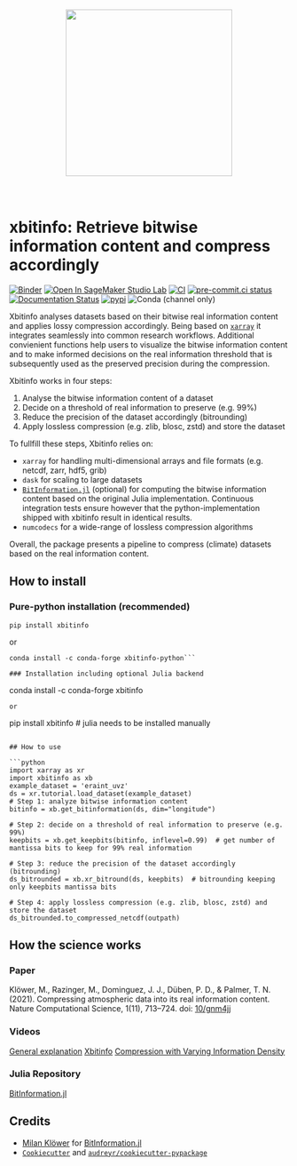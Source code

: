 <h1 align="center">
<img src="https://raw.githubusercontent.com/observingClouds/xbitinfo/refs/heads/main/docs/_static/xbitinfo_logo.svg" width="300">
</h1><br>

# xbitinfo: Retrieve bitwise information content and compress accordingly

[![Binder](https://mybinder.org/badge_logo.svg)](https://mybinder.org/v2/gh/observingClouds/xbitinfo/main?labpath=docs%2Fquick-start.ipynb) [![Open In SageMaker Studio Lab](https://studiolab.sagemaker.aws/studiolab.svg)](https://studiolab.sagemaker.aws/import/github/https://github.com/observingClouds/xbitinfo/blob/main/docs/quick-start.ipynb) [![CI](https://github.com/observingClouds/xbitinfo/actions/workflows/ci.yaml/badge.svg?branch=main)](https://github.com/observingClouds/xbitinfo/actions/workflows/ci.yaml) [![pre-commit.ci status](https://results.pre-commit.ci/badge/github/observingClouds/xbitinfo/main.svg)](https://results.pre-commit.ci/latest/github/observingClouds/xbitinfo/main) [![Documentation Status](https://readthedocs.org/projects/xbitinfo/badge/?version=latest)](https://xbitinfo.readthedocs.io/en/latest/) [![pypi](https://img.shields.io/pypi/v/xbitinfo.svg)](https://pypi.python.org/pypi/xbitinfo) ![Conda (channel only)](https://img.shields.io/conda/vn/conda-forge/xbitinfo)


Xbitinfo analyses datasets based on their bitwise real information content and applies lossy compression accordingly. Being based on [`xarray`](xarray.pydata.org/) it integrates seamlessly into common research workflows. Additional convienient functions help users to visualize the bitwise information content and to make informed decisions on the real information threshold that is subsequently used as the preserved precision during the compression.

Xbitinfo works in four steps:
1. Analyse the bitwise information content of a dataset
2. Decide on a threshold of real information to preserve (e.g. 99%)
3. Reduce the precision of the dataset accordingly (bitrounding)
4. Apply lossless compression (e.g. zlib, blosc, zstd) and store the dataset

To fullfill these steps, Xbitinfo relies on:
- `xarray` for handling multi-dimensional arrays and file formats (e.g. netcdf, zarr, hdf5, grib)
- `dask` for scaling to large datasets
- [`BitInformation.jl`](https://github.com/milankl/BitInformation.jl) (optional) for computing the bitwise information content based on the original Julia implementation. Continuous integration tests ensure however that the python-implementation shipped with xbitinfo result in identical results.
- `numcodecs` for a wide-range of lossless compression algorithms

Overall, the package presents a pipeline to compress (climate) datasets based on the real information content.


## How to install
### Pure-python installation (recommended)
```
pip install xbitinfo
```
or
```
conda install -c conda-forge xbitinfo-python```

### Installation including optional Julia backend
```
conda install -c conda-forge xbitinfo
```
or
```
pip install xbitinfo  # julia needs to be installed manually
```

## How to use

```python
import xarray as xr
import xbitinfo as xb
example_dataset = 'eraint_uvz'
ds = xr.tutorial.load_dataset(example_dataset)
# Step 1: analyze bitwise information content
bitinfo = xb.get_bitinformation(ds, dim="longitude")

# Step 2: decide on a threshold of real information to preserve (e.g. 99%)
keepbits = xb.get_keepbits(bitinfo, inflevel=0.99)  # get number of mantissa bits to keep for 99% real information

# Step 3: reduce the precision of the dataset accordingly (bitrounding)
ds_bitrounded = xb.xr_bitround(ds, keepbits)  # bitrounding keeping only keepbits mantissa bits

# Step 4: apply lossless compression (e.g. zlib, blosc, zstd) and store the dataset
ds_bitrounded.to_compressed_netcdf(outpath)
```

## How the science works

### Paper

Klöwer, M., Razinger, M., Dominguez, J. J., Düben, P. D., & Palmer, T. N. (2021). Compressing atmospheric data into its real information content. Nature Computational Science, 1(11), 713–724. doi: [10/gnm4jj](https://doi.org/10.1038/s43588-021-00156-2)

### Videos

[General explanation](https://www.youtube.com/watch?v=kcbOdwfskmY)
[Xbitinfo](https://zenodo.org/records/7259092)
[Compression with Varying Information Density](https://zenodo.org/records/10066243)

### Julia Repository

[BitInformation.jl](https://github.com/milankl/BitInformation.jl)



## Credits

- [Milan Klöwer](https://github.com/milankl) for [BitInformation.jl](https://github.com/milankl/BitInformation.jl)
- [`Cookiecutter`](https://github.com/audreyr/cookiecutter) and [`audreyr/cookiecutter-pypackage`](https://github.com/audreyr/cookiecutter-pypackage)
